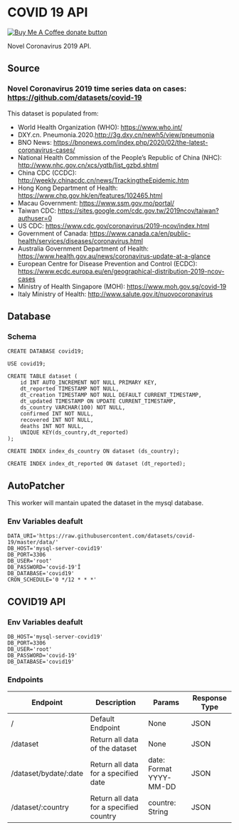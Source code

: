 # COVID 19 API
<span class="badge-buymeacoffee"><a href="https://www.paypal.me/AndresMorelosCO" title="Donate to this project using Buy Me A Coffee"><img src="https://img.shields.io/badge/buy%20me%20a%20coffee-donate-yellow.svg" alt="Buy Me A Coffee donate button" /></a></span>

Novel Coronavirus 2019 API.

## Source 

 

### Novel Coronavirus 2019 time series data on cases: https://github.com/datasets/covid-19

This dataset is populated from: 

* World Health Organization (WHO): https://www.who.int/
* DXY.cn. Pneumonia.2020.http://3g.dxy.cn/newh5/view/pneumonia
* BNO News: https://bnonews.com/index.php/2020/02/the-latest-coronavirus-cases/
* National Health Commission of the People’s Republic of China (NHC): http://www.nhc.gov.cn/xcs/yqtb/list_gzbd.shtml
* China CDC (CCDC): http://weekly.chinacdc.cn/news/TrackingtheEpidemic.htm
* Hong Kong Department of Health: https://www.chp.gov.hk/en/features/102465.html
* Macau Government: https://www.ssm.gov.mo/portal/
* Taiwan CDC: https://sites.google.com/cdc.gov.tw/2019ncov/taiwan?authuser=0
* US CDC: https://www.cdc.gov/coronavirus/2019-ncov/index.html
* Government of Canada: https://www.canada.ca/en/public-health/services/diseases/coronavirus.html
* Australia Government Department of Health: https://www.health.gov.au/news/coronavirus-update-at-a-glance
* European Centre for Disease Prevention and Control (ECDC): https://www.ecdc.europa.eu/en/geographical-distribution-2019-ncov-cases
* Ministry of Health Singapore (MOH): https://www.moh.gov.sg/covid-19
* Italy Ministry of Health: http://www.salute.gov.it/nuovocoronavirus

## Database

### Schema

``` mysql
CREATE DATABASE covid19;

USE covid19;

CREATE TABLE dataset (
    id INT AUTO_INCREMENT NOT NULL PRIMARY KEY,
    dt_reported TIMESTAMP NOT NULL,
    dt_creation TIMESTAMP NOT NULL DEFAULT CURRENT_TIMESTAMP,
    dt_updated TIMESTAMP ON UPDATE CURRENT_TIMESTAMP,
    ds_country VARCHAR(100) NOT NULL,
    confirmed INT NOT NULL,
    recovered INT NOT NULL,
    deaths INT NOT NULL,
    UNIQUE KEY(ds_country,dt_reported) 
);

CREATE INDEX index_ds_country ON dataset (ds_country);

CREATE INDEX index_dt_reported ON dataset (dt_reported);
```

## AutoPatcher

This worker will mantain upated the dataset in the mysql database.

### Env Variables deafult

``` dotenv
DATA_URI='https://raw.githubusercontent.com/datasets/covid-19/master/data/'
DB_HOST='mysql-server-covid19'
DB_PORT=3306
DB_USER='root'
DB_PASSWORD='covid-19'Î
DB_DATABASE='covid19'
CRON_SCHEDULE='0 */12 * * *'
```

## COVID19 API 

### Env Variables deafult

``` dotenv
DB_HOST='mysql-server-covid19'
DB_PORT=3306
DB_USER='root'
DB_PASSWORD='covid-19'
DB_DATABASE='covid19'
```

### Endpoints

|  Endpoint  | Description| Params  |  Response Type  |   
|---|---|---|---|
| /  | Default Endpoint | None |  JSON  |
| /dataset  | Return all data of the dataset | None |  JSON  | 
| /dataset/bydate/:date  |  Return all data for a specified date | date: Format YYYY-MM-DD  | JSON  |
| /dataset/:country  | Return all data for a specified country  | countre: String  |  JSON  |

